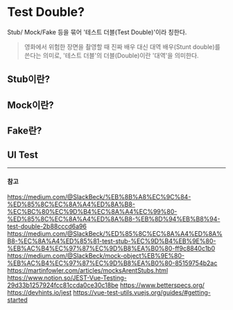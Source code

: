 # Test Double?

Stub/ Mock/Fake 등을 묶어 '테스트 더블(Test Double)'이라 칭한다.
> 영화에서 위험한 장면을 촬영할 때 진짜 배우 대신 대역 배우(Stunt double)를 쓴다는 의미로, '테스트 더블'의 더블(Double)이란 '대역'을 의미한다.

## Stub이란?


## Mock이란?

## Fake란?

## UI Test

---
#### 참고
https://medium.com/@SlackBeck/%EB%8B%A8%EC%9C%84-%ED%85%8C%EC%8A%A4%ED%8A%B8-%EC%BC%80%EC%9D%B4%EC%8A%A4%EC%99%80-%ED%85%8C%EC%8A%A4%ED%8A%B8-%EB%8D%94%EB%B8%94-test-double-2b88cccd6a96
https://medium.com/@SlackBeck/%ED%85%8C%EC%8A%A4%ED%8A%B8-%EC%8A%A4%ED%85%81-test-stub-%EC%9D%B4%EB%9E%80-%EB%AC%B4%EC%97%87%EC%9D%B8%EA%B0%80-ff9c8840c1b0
https://medium.com/@SlackBeck/mock-object%EB%9E%80-%EB%AC%B4%EC%97%87%EC%9D%B8%EA%B0%80-85159754b2ac
https://martinfowler.com/articles/mocksArentStubs.html
https://www.notion.so/JEST-Vue-Testing-29d33b1257924fcc81ccda0ce30c18be
https://www.betterspecs.org/
https://devhints.io/jest
https://vue-test-utils.vuejs.org/guides/#getting-started